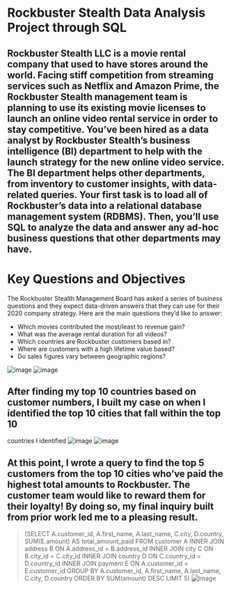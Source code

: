 # **Rockbuster Stealth Data Analysis Project through SQL**

## Rockbuster Stealth LLC is a movie rental company that used to have stores around the world. Facing stiff competition from streaming services such as Netflix and Amazon Prime, the Rockbuster Stealth management team is planning to use its existing movie licenses to launch an online video rental service in order to stay competitive. You’ve been hired as a data analyst by Rockbuster Stealth’s business intelligence (BI) department to help with the launch strategy for the new online video service. The BI department helps other departments, from inventory to customer insights, with data-related queries. Your first task is to load all of Rockbuster’s data into a relational database management system (RDBMS). Then, you’ll use SQL to analyze the data and answer any ad-hoc business questions that other departments may have.

# Key Questions and Objectives
The Rockbuster Stealth Management Board has asked a series of business questions and they expect data-driven answers that they can use for their 2020 company strategy. Here are
the main questions they’d like to answer:
+ Which movies contributed the most/least to revenue gain?
+ What was the average rental duration for all videos?
+ Which countries are Rockbuster customers based in?
+ Where are customers with a high lifetime value based?
+ Do sales figures vary between geographic regions?

![image](https://github.com/LordAshTurner/SQL/assets/159558850/aa3696cd-bfdb-47e9-a99b-84e429321d18)
![image](https://github.com/LordAshTurner/SQL/assets/159558850/c0fc7804-023f-410b-bfee-a405a3d8da70)


## After finding my top 10 countries based on customer numbers, I built my case on when I identified the top 10 cities that fall within the top 10
countries I identified
![image](https://github.com/LordAshTurner/SQL/assets/159558850/e9bcc7d1-be0c-4dec-a306-fdb873936f43)
![image](https://github.com/LordAshTurner/SQL/assets/159558850/d5877f38-6b8c-4eb4-ba66-301bcc6794cd)

## At this point, I wrote a query to find the top 5 customers from the top 10 cities who’ve paid the highest total amounts to Rockbuster. The customer team would like to reward them for their loyalty!  By doing so, my final inquiry built from prior work led me to a pleasing result. 


> (SELECT A.customer_id,
A.first_name,
A.last_name,
C.city,
D.country,
SUM(E.amount) AS total_amount_paid
FROM customer A
INNER JOIN address B ON A.address_id = B.address_id
INNER JOIN city C ON B.city_id = C.city_id
INNER JOIN country D ON C.country_id = D.country_id
INNER JOIN payment E ON A.customer_id = E.customer_id
GROUP BY A.customer_id,
A.first_name,
A.last_name,
C.city,
D.country
ORDER BY SUM(amount) DESC
LIMIT 5)
![image](https://github.com/LordAshTurner/SQL/assets/159558850/a4cdff90-eb5a-4fe7-a8a0-4731d8bdfbb3)

